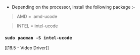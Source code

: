 - Depending on the processor, install the following package :-

> AMD =  amd-ucode

> INTEL = intel-ucode

### `sudo pacman -S intel-ucode`

[[18.5 - Video Driver]]
